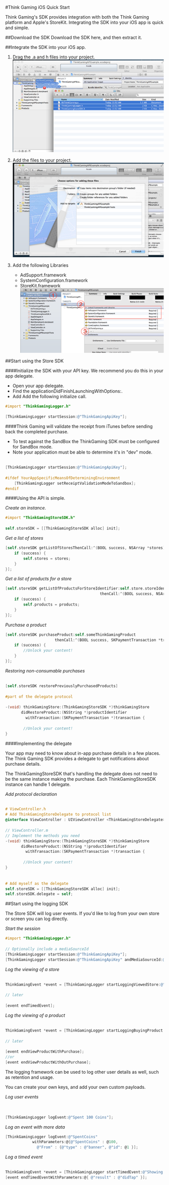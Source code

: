 #Think Gaming iOS Quick Start

Think Gaming's SDK provides integration with both the Think Gaming platform and Apple's StoreKit. Integrating the SDK into your iOS app is quick and simple.

##Download the SDK
Download the SDK here, and then extract it.

##Integrate the SDK into your iOS app.

1. Drag the .a and h files into your project.
![Drag to project](drag_to_project.png "Drag to Project")

2. Add the files to your project.
![Add to project](add_to_project.png "Add to Project")

3. Add the following Libraries 
	* AdSupport.framework
	* SystemConfiguration.framework
	* StoreKit.framework
![Add libraries](add_libraries.png "Add libraries")

##Start using the Store SDK


####Initialize the SDK with your API key. We recommend you do this in your app delegate.

* Open your app delegate.
* Find the applicationDidFinishLaunchingWithOptions:.
* Add Add the following initialize call.

```Objective-C
#import "ThinkGamingLogger.h"

[ThinkGamingLogger startSession:@"ThinkGamingApiKey"];


```

####Think Gaming will validate the receipt from iTunes before sending back the completed purchase. 
* To test against the SandBox the ThinkGaming SDK must be configured for SandBox mode.
* Note your application must be able to determine it's in "dev" mode.

```Objective-C

[ThinkGamingLogger startSession:@"ThinkGamingApiKey"];

#ifdef YourAppSpecificMeansOfDeterminingEnvironment
    [ThinkGamingLogger setReceiptValidationModeToSandbox];
#endif

```

####Using the API is simple. 

_Create an instance._

```Objective-c
#import "ThinkGamingStoreSDK.h"

self.storeSDK = [[ThinkGamingStoreSDK alloc] init];
```

_Get a list of stores_

```Objective-C
[self.storeSDK getListOfStoresThenCall:^(BOOL success, NSArray *stores) {
    if (success) {
        self.stores = stores;
    }
}];
```

_Get a list of products for a store_

```Objective-C
[self.storeSDK getListOfProductsForStoreIdentifier:self.store.storeIdentifier 
                                          thenCall:^(BOOL success, NSArray *products) {
    if (success) {
        self.products = products;
    }
}];
```
_Purchase a product_

```Objective-C
[self.storeSDK purchaseProduct:self.someThinkGamingProduct 
                      thenCall:^(BOOL success, SKPaymentTransaction *transaction) {
    if (success) {
        //Unlock your content!
    }
}];
```

_Restoring non-consumable purchases_

```Objective-C

[self.storeSDK restorePreviouslyPurchasedProducts]

#part of the delegate protocol

-(void) thinkGamingStore:(ThinkGamingStoreSDK *)thinkGamingStore 
       didRestoreProduct:(NSString *)productIdentifier 
         withTransaction:(SKPaymentTransaction *)transaction {
        
        //Unlock your content!
}


```

####Implementing the delegate

Your app may need to know about in-app purchase details in a few places. The Think Gaming SDK provides a delegate to get notifications about purchase details. 

The ThinkGamingStoreSDK that's handling the delegate does not need to be the same instance making the purchase. Each ThinkGamingStoreSDK instance can handle 1 delegate.

_Add protocol declaration_
```Objective-C

# ViewController.h
# Add ThinkGamingStoreDelegate to protocol list
@interface ViewController : UIViewController <ThinkGamingStoreDelegate>

// ViewController.m
// Implement the methods you need
-(void) thinkGamingStore:(ThinkGamingStoreSDK *)thinkGamingStore 
       didRestoreProduct:(NSString *)productIdentifier 
         withTransaction:(SKPaymentTransaction *)transaction {
        
        //Unlock your content!
}


# Add myself as the delegate
self.storeSDK = [[ThinkGamingStoreSDK alloc] init];
self.storeSDK.delegate = self;

```


##Start using the logging SDK


The Store SDK will log user events. If you'd like to log from your own store or screen you can log directly.


_Start the session_

```Objective-c
#import "ThinkGamingLogger.h"

// Optionally include a mediaSourceId
[ThinkGamingLogger startSession:@"ThinkGamingApiKey"];
[ThinkGamingLogger startSession:@"ThinkGamingApiKey" andMediaSourceId:@"MediaSourceId"];

```

_Log the viewing of a store_

```Objective-C

ThinkGamingEvent *event = [ThinkGamingLogger startLoggingViewedStore:@"My Store Name"];

// later 

[event endTimedEvent];


```

_Log the viewing of a product_

```Objective-C

ThinkGamingEvent *event = [ThinkGamingLogger startLoggingBuyingProduct:@"iTunesIdentifier"]

// later

[event endViewProductWithPurchase];
//or
[event endViewProductWithOutPurchase];

```

The logging framework can be used to log other user details as well, such as retention and usage. 

You can create your own keys, and add your own custom payloads. 

_Log user events_

```Objective-C


[ThinkGamingLogger logEvent:@"Spent 100 Coins"];

```

_Log an event with more data_

```Objective-C
[ThinkGamingLogger logEvent:@"SpentCoins" 
            withParameters:@{@"SpentCoins" : @100, 
              @"From" : {@"type" : @"banner", @"id": @1 }];
```

_Log a timed event_

```Objective-C

ThinkGamingEvent *event = [ThinkGamingLogger startTimedEvent:@"Showing Banner"]
[event endTimedEventWithParameters:@{ @"result" : @"didTap" }];


```
